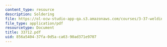 ```yaml
---
content_type: resource
description: Soldering
file: https://ol-ocw-studio-app-qa.s3.amazonaws.com/courses/3-37-welding-and-joining-processes-fall-2002/856a540437fa0d5aca6390ad371e9707_33712.pdf
file_type: application/pdf
resourcetype: Document
title: 33712.pdf
uid: 856a5404-37fa-0d5a-ca63-90ad371e9707
---
```

